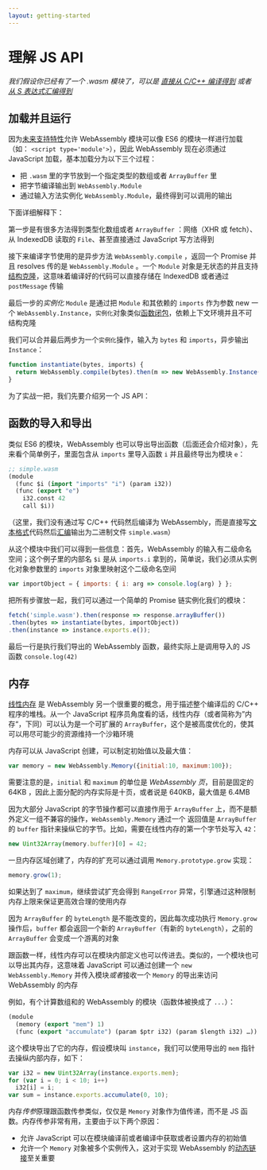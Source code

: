 ```yaml
---
layout: getting-started
---
```


# 理解 JS API

_我们假设你已经有了一个 .wasm 模块了，可以是 [直接从 C/C++ 编译得到](/getting-started/developers-guide/) 或者 [从 S 表达式汇编得到](/getting-started/advanced-tools/#wabt-the-webassembly-binary-toolkit)_

## 加载并且运行

因为[未来支持特性](/docs/future-features/)允许 WebAssembly 模块可以像 ES6 的模块一样进行加载（如： `<script type='module'>`），因此 WebAssembly 现在必须通过 JavaScript 加载，基本加载分为以下三个过程：

- 把 `.wasm` 里的字节放到一个指定类型的数组或者 `ArrayBuffer` 里
- 把字节编译输出到 `WebAssembly.Module`
- 通过输入方法实例化 `WebAssembly.Module`，最终得到可以调用的输出


下面详细解释下：

第一步是有很多方法得到类型化数组或者 `ArrayBuffer` ：网络（XHR 或 fetch）、从 IndexedDB 读取的 `File`、甚至直接通过 JavaScript 写方法得到

接下来编译字节使用的是异步方法 `WebAssembly.compile` ，返回一个 Promise 并且 resolves 传的是 `WebAssembly.Module` 。一个 `Module` 对象是无状态的并且支持[结构克隆](https://developer.mozilla.org/en-US/docs/Web/API/Web_Workers_API/Structured_clone_algorithm)，这意味着编译好的代码可以直接存储在 IndexedDB 或者通过 `postMessage` 传输

最后一步的*实例化* `Module` 是通过把 `Module` 和其依赖的 `imports` 作为参数 new 一个 `WebAssembly.Instance`，`实例化`对象类似[函数闭包](https://en.wikipedia.org/wiki/Closure_(computer_programming))，依赖上下文环境并且不可结构克隆

我们可以合并最后两步为一个`实例化`操作，输入为 `bytes` 和 `imports`，异步输出 `Instance`：

```js
function instantiate(bytes, imports) {
  return WebAssembly.compile(bytes).then(m => new WebAssembly.Instance(m, imports));
}
```

为了实战一把，我们先要介绍另一个 JS API：

## 函数的导入和导出

类似 ES6 的模块，WebAssembly 也可以导出导出函数（后面还会介绍对象），先来看个简单例子，里面包含从 `imports` 里导入函数 `i` 并且最终导出为模块 `e`：

```lisp
;; simple.wasm
(module
  (func $i (import "imports" "i") (param i32))
  (func (export "e")
    i32.const 42
    call $i))
```

（这里，我们没有通过写 C/C++ 代码然后编译为 WebAssembly，而是直接写[文本格式](/docs/text-format/)代码然后[汇编](/getting-started/advanced-tools/#wabt-the-webassembly-binary-toolkit)输出为二进制文件 `simple.wasm`）

从这个模块中我们可以得到一些信息：首先，WebAssembly 的输入有二级命名空间；这个例子里的内部名 `$i` 是从 `imports.i` 拿到的，简单说，我们必须从实例化对象参数里的 `imports` 对象里映射这个二级命名空间

```js
var importObject = { imports: { i: arg => console.log(arg) } };
```



把所有步骤放一起，我们可以通过一个简单的 Promise 链实例化我们的模块：

```js
fetch('simple.wasm').then(response => response.arrayBuffer())
.then(bytes => instantiate(bytes, importObject))
.then(instance => instance.exports.e());
```

最后一行是执行我们导出的 WebAssembly 函数，最终实际上是调用导入的 JS 函数 `console.log(42)`

## 内存

[线性内存](/docs/semantics/#linear-memory) 是 WebAssembly 另一个很重要的概念，用于描述整个编译后的 C/C++ 程序的堆栈。从一个 JavaScript 程序员角度看的话，线性内存（或者简称为”内存“，下同）可以认为是一个可扩展的 `ArrayBuffer`，这个是被高度优化的，使其可以用尽可能少的资源维持一个沙箱环境

内存可以从 JavaScript 创建，可以制定初始值以及最大值：

```js
var memory = new WebAssembly.Memory({initial:10, maximum:100});
```

需要注意的是，`initial` 和 `maximum` 的单位是 *WebAssembly 页*，目前是固定的 64KB ，因此上面分配的内存实际是十页，或者说是 640KB，最大值是 6.4MB

因为大部分 JavaScript 的字节操作都可以直接作用于 `ArrayBuffer` 上，而不是额外定义一组不兼容的操作，`WebAssembly.Memory` 通过一个 返回值是 `ArrayBuffer` 的 `buffer` 指针来操纵它的字节。比如，需要在线性内存的第一个字节处写入 `42`：

```js
new Uint32Array(memory.buffer)[0] = 42;
```

一旦内存区域创建了，内存的扩充可以通过调用 `Memory.prototype.grow` 实现：

```js
memory.grow(1);
```

如果达到了 `maximum`，继续尝试扩充会得到 `RangeError` 异常，引擎通过这种限制内存上限来保证更高效合理的使用内存

因为 `ArrayBuffer` 的 `byteLength` 是不能改变的，因此每次成功执行 `Memory.grow` 操作后，`buffer` 都会返回一个新的 `ArrayBuffer`（有新的 `byteLength`），之前的 `ArrayBuffer` 会变成一个游离的对象

跟函数一样，线性内存可以在模块内部定义也可以传进去。类似的，一个模块也可以导出其内存，这意味着 JavaScript 可以通过创建一个 `new WebAssembly.Memory` 并传入模块*或者*接收一个 `Memory` 的导出来访问 WebAssembly 的内存

例如，有个计算数组和的 WebAssembly 的模块（函数体被换成了 `...`）：

```lisp
(module
  (memory (export "mem") 1)
  (func (export "accumulate") (param $ptr i32) (param $length i32) …))
```

这个模块导出了它的内存，假设模块叫 `instance`，我们可以使用导出的 `mem` 指针去操纵内部内存，如下：

```js
var i32 = new Uint32Array(instance.exports.mem);
for (var i = 0; i < 10; i++)
  i32[i] = i;
var sum = instance.exports.accumulate(0, 10);
```

内存*传参*原理跟函数传参类似，仅仅是 `Memory` 对象作为值传递，而不是 JS 函数。内存传参非常有用，主要由于以下两个原因：

- 允许 JavaScript 可以在模块编译前或者编译中获取或者设置内存的初始值
- 允许一个 `Memory` 对象被多个实例传入，这对于实现 WebAssembly 的[动态链接](/docs/dynamic-linking)至关重要
